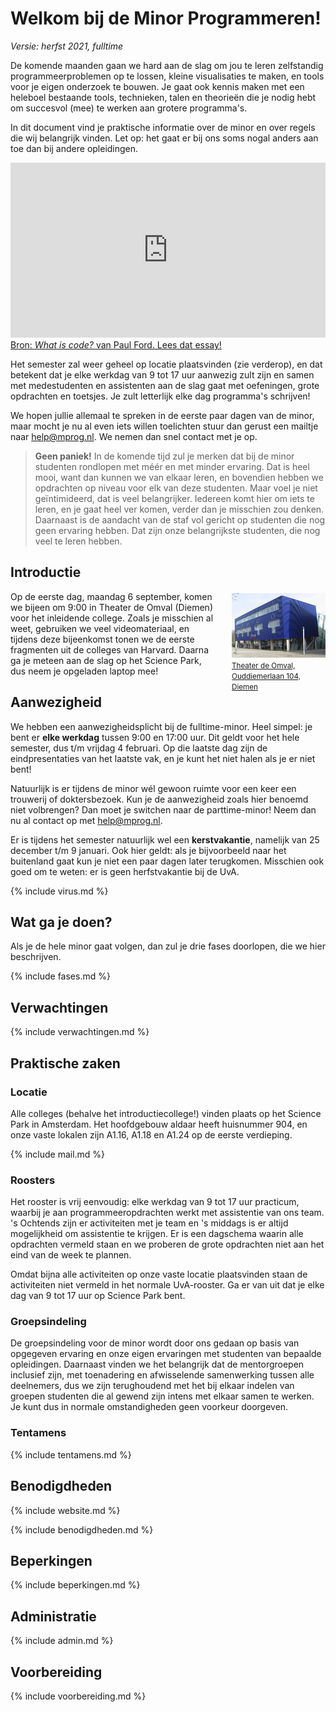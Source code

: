 # Welkom bij de Minor Programmeren!

*Versie: herfst 2021, fulltime*

De komende maanden gaan we hard aan de slag om jou te leren zelfstandig programmeerproblemen op te lossen, kleine visualisaties te maken, en tools voor je eigen onderzoek te bouwen. Je gaat ook kennis maken met een heleboel bestaande tools, technieken, talen en theorieën die je nodig hebt om succesvol (mee) te werken aan grotere programma's.

In dit document vind je praktische informatie over de minor en over regels die wij belangrijk vinden. Let op: het gaat er bij ons soms nogal anders aan toe dan bij andere opleidingen.

<iframe style="width:100%; height: 280px;" src="https://player.vimeo.com/video/130987431?color=ff9933&title=0&byline=0&portrait=0" frameborder="0" webkitallowfullscreen mozallowfullscreen allowfullscreen></iframe>
<a href="http://www.bloomberg.com/graphics/2015-paul-ford-what-is-code/">
Bron: <em>What is code?</em> van Paul Ford. Lees dat essay!</a>

Het semester zal weer geheel op locatie plaatsvinden (zie verderop), en dat betekent dat je elke werkdag van 9 tot 17 uur aanwezig zult zijn en samen met medestudenten en assistenten aan de slag gaat met oefeningen, grote opdrachten en toetsjes. Je zult letterlijk elke dag programma's schrijven!

We hopen jullie allemaal te spreken in de eerste paar dagen van de minor, maar mocht je nu al even iets willen toelichten stuur dan gerust een mailtje naar <help@mprog.nl>. We nemen dan snel contact met je op.

> **Geen paniek!** In de komende tijd zul je merken dat bij de minor studenten rondlopen met méér en met minder ervaring. Dat is heel mooi, want dan kunnen we van elkaar leren, en bovendien hebben we opdrachten op niveau voor elk van deze studenten. Maar voel je niet geïntimideerd, dat is veel belangrijker. Iedereen komt hier om iets te leren, en je gaat heel ver komen, verder dan je misschien zou denken. Daarnaast is de aandacht van de staf vol gericht op studenten die nog geen ervaring hebben. Dat zijn onze belangrijkste studenten, die nog veel te leren hebben.

## Introductie

<div style="float:right; max-width: 150px; margin-left:2em; margin-bottom:2em; margin-top:0.25em">
<a href="https://www.theaterdeomval.nl"><img src="../omval.jpg" style="max-width:150px;"><br><small>Theater de Omval, Ouddiemerlaan&nbsp;104,  Diemen</small></a>
</div>

Op de eerste dag, maandag 6 september, komen we bijeen om 9:00 in Theater de Omval (Diemen) voor het inleidende college. Zoals je misschien al weet, gebruiken we veel videomateriaal, en tijdens deze bijeenkomst tonen we de eerste fragmenten uit de colleges van Harvard. Daarna ga je meteen aan de slag op het Science Park, dus neem je opgeladen laptop mee!

## Aanwezigheid

We hebben een aanwezigheidsplicht bij de fulltime-minor. Heel simpel: je bent er **elke werkdag** tussen 9:00 en 17:00 uur. Dit geldt voor het hele semester, dus t/m vrijdag 4 februari. Op die laatste dag zijn de eindpresentaties van het laatste vak, en je kunt het niet halen als je er niet bent!

Natuurlijk is er tijdens de minor wél gewoon ruimte voor een keer een trouwerij of doktersbezoek. Kun je de aanwezigheid zoals hier benoemd niet volbrengen? Dan moet je switchen naar de parttime-minor! Neem dan nu al contact op met <help@mprog.nl>.

Er is tijdens het semester natuurlijk wel een **kerstvakantie**, namelijk van 25 december t/m 9 januari. Ook hier geldt: als je bijvoorbeeld naar het buitenland gaat kun je niet een paar dagen later terugkomen. Misschien ook goed om te weten: er is geen herfstvakantie bij de UvA.

{% include virus.md %}

## Wat ga je doen?

Als je de hele minor gaat volgen, dan zul je drie fases doorlopen, die we hier beschrijven.

{% include fases.md %}

## Verwachtingen

{% include verwachtingen.md %}

## Praktische zaken

### Locatie

Alle colleges (behalve het introductiecollege!) vinden plaats op het Science Park in Amsterdam. Het hoofdgebouw aldaar heeft huisnummer 904, en onze vaste lokalen zijn A1.16, A1.18 en A1.24 op de eerste verdieping.

{% include mail.md %}

### Roosters

Het rooster is vrij eenvoudig: elke werkdag van 9 tot 17 uur practicum, waarbij je aan programmeeropdrachten werkt met assistentie van ons team. 's Ochtends zijn er activiteiten met je team en 's middags is er altijd mogelijkheid om assistentie te krijgen. Er is een dagschema waarin alle opdrachten vermeld staan en we proberen de grote opdrachten niet aan het eind van de week te plannen.

Omdat bijna alle activiteiten op onze vaste locatie plaatsvinden staan de activiteiten niet vermeld in het normale UvA-rooster. Ga er van uit dat je elke dag van 9 tot 17 uur op Science Park bent.

### Groepsindeling

De groepsindeling voor de minor wordt door ons gedaan op basis van opgegeven ervaring en onze eigen ervaringen met studenten van bepaalde opleidingen. Daarnaast vinden we het belangrijk dat de mentorgroepen inclusief zijn, met toenadering en afwisselende samenwerking tussen alle deelnemers, dus we zijn terughoudend met het bij elkaar indelen van groepen studenten die al gewend zijn intens met elkaar samen te werken. Je kunt dus in normale omstandigheden geen voorkeur doorgeven.

### Tentamens

{% include tentamens.md %}

## Benodigdheden

{% include website.md %}

{% include benodigdheden.md %}

## Beperkingen

{% include beperkingen.md %}

## Administratie

{% include admin.md %}

## Voorbereiding

{% include voorbereiding.md %}
